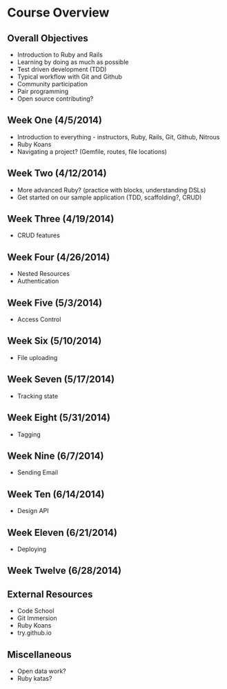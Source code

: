 # Course Overview

## Overall Objectives
* Introduction to Ruby and Rails
* Learning by doing as much as possible
* Test driven development (TDD)
* Typical workflow with Git and Github
* Community participation
* Pair programming
* Open source contributing?

## Week One (4/5/2014)
* Introduction to everything - instructors, Ruby, Rails, Git, Github, Nitrous
* Ruby Koans
* Navigating a project? (Gemfile, routes, file locations)

## Week Two (4/12/2014)
* More advanced Ruby? (practice with blocks, understanding DSLs)
* Get started on our sample application (TDD, scaffolding?, CRUD)

## Week Three (4/19/2014)
* CRUD features

## Week Four (4/26/2014)
* Nested Resources
* Authentication

## Week Five (5/3/2014)
* Access Control

## Week Six (5/10/2014)
* File uploading

## Week Seven (5/17/2014)
* Tracking state

## Week Eight (5/31/2014)
* Tagging

## Week Nine (6/7/2014)
* Sending Email

## Week Ten (6/14/2014)
* Design API

## Week Eleven (6/21/2014)
* Deploying

## Week Twelve (6/28/2014)










## External Resources
* Code School
* Git Immersion
* Ruby Koans
* try.github.io



## Miscellaneous
* Open data work?
* Ruby katas?
